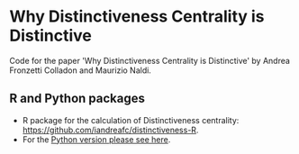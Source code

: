 # Why Distinctiveness Centrality is Distinctive

Code for the paper 'Why Distinctiveness Centrality is Distinctive' by Andrea Fronzetti Colladon and Maurizio Naldi.

## R and Python packages
- R package for the calculation of Distinctiveness centrality: https://github.com/iandreafc/distinctiveness-R.
- For the [Python version please see here](https://github.com/iandreafc/distinctiveness).